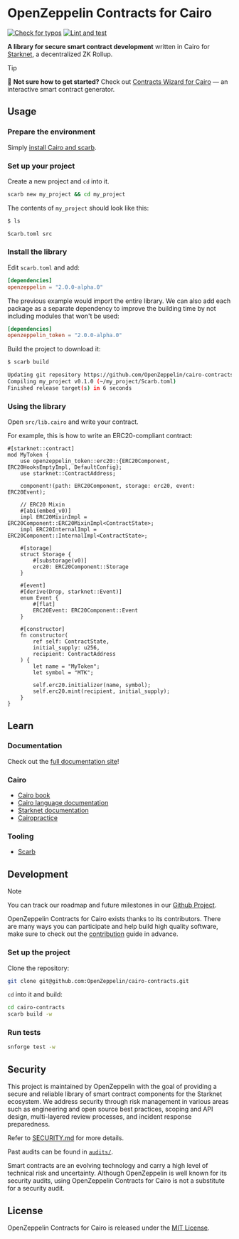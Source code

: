# OpenZeppelin Contracts for Cairo

[![Check for typos](https://github.com/OpenZeppelin/cairo-contracts/actions/workflows/typos.yaml/badge.svg)](https://github.com/OpenZeppelin/cairo-contracts/actions/workflows/typos.yaml)
[![Lint and test](https://github.com/OpenZeppelin/cairo-contracts/actions/workflows/test.yml/badge.svg)](https://github.com/OpenZeppelin/cairo-contracts/actions/workflows/test.yml)

**A library for secure smart contract development** written in Cairo for [Starknet](https://starkware.co/product/starknet/), a decentralized ZK Rollup.

> [!TIP]
> :mage: **Not sure how to get started?** Check out [Contracts Wizard for Cairo](https://wizard.openzeppelin.com/cairo) — an interactive smart contract generator.

## Usage

### Prepare the environment

Simply [install Cairo and scarb](https://docs.swmansion.com/scarb/download).

### Set up your project

Create a new project and `cd` into it.

```bash
scarb new my_project && cd my_project
```

The contents of `my_project` should look like this:

```bash
$ ls

Scarb.toml src
```

### Install the library

Edit `scarb.toml` and add:

```toml
[dependencies]
openzeppelin = "2.0.0-alpha.0"
```

The previous example would import the entire library. We can also add each package as a separate dependency to improve the building time by not including modules that won't be used:

```toml
[dependencies]
openzeppelin_token = "2.0.0-alpha.0"
```

Build the project to download it:

```bash
$ scarb build

Updating git repository https://github.com/OpenZeppelin/cairo-contracts
Compiling my_project v0.1.0 (~/my_project/Scarb.toml)
Finished release target(s) in 6 seconds
```

### Using the library

Open `src/lib.cairo` and write your contract.

For example, this is how to write an ERC20-compliant contract:

```cairo
#[starknet::contract]
mod MyToken {
    use openzeppelin_token::erc20::{ERC20Component, ERC20HooksEmptyImpl, DefaultConfig};
    use starknet::ContractAddress;

    component!(path: ERC20Component, storage: erc20, event: ERC20Event);

    // ERC20 Mixin
    #[abi(embed_v0)]
    impl ERC20MixinImpl = ERC20Component::ERC20MixinImpl<ContractState>;
    impl ERC20InternalImpl = ERC20Component::InternalImpl<ContractState>;

    #[storage]
    struct Storage {
        #[substorage(v0)]
        erc20: ERC20Component::Storage
    }

    #[event]
    #[derive(Drop, starknet::Event)]
    enum Event {
        #[flat]
        ERC20Event: ERC20Component::Event
    }

    #[constructor]
    fn constructor(
        ref self: ContractState,
        initial_supply: u256,
        recipient: ContractAddress
    ) {
        let name = "MyToken";
        let symbol = "MTK";

        self.erc20.initializer(name, symbol);
        self.erc20.mint(recipient, initial_supply);
    }
}
```

## Learn

### Documentation

Check out the [full documentation site](https://docs.openzeppelin.com/contracts-cairo)!

### Cairo

- [Cairo book](https://book.cairo-lang.org/)
- [Cairo language documentation](https://docs.cairo-lang.org/)
- [Starknet documentation](https://docs.starknet.io/)
- [Cairopractice](https://cairopractice.com/)

### Tooling

- [Scarb](https://docs.swmansion.com/scarb)

## Development

> [!NOTE]
> You can track our roadmap and future milestones in our [Github Project](https://github.com/orgs/OpenZeppelin/projects/29/).

OpenZeppelin Contracts for Cairo exists thanks to its contributors. There are many ways you can participate and help build high quality software, make sure to check out the [contribution](CONTRIBUTING.md) guide in advance.

### Set up the project

Clone the repository:

```bash
git clone git@github.com:OpenZeppelin/cairo-contracts.git
```

`cd` into it and build:

```bash
cd cairo-contracts
scarb build -w
```

### Run tests

```bash
snforge test -w
```

## Security

This project is maintained by OpenZeppelin with the goal of providing a secure and reliable library of smart contract components
for the Starknet ecosystem. We address security through risk management in various areas such as engineering and open source best
practices, scoping and API design, multi-layered review processes, and incident response preparedness.

Refer to [SECURITY.md](SECURITY.md) for more details.

Past audits can be found in [`audits/`](./audits).

Smart contracts are an evolving technology and carry a high level of technical risk and uncertainty. Although OpenZeppelin is well known for its security audits, using OpenZeppelin Contracts for Cairo is not a substitute for a security audit.

## License

OpenZeppelin Contracts for Cairo is released under the [MIT License](LICENSE).
